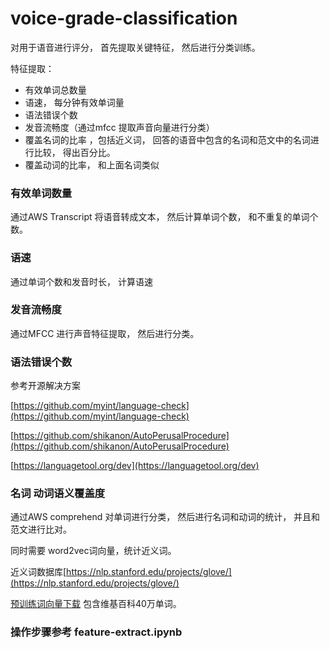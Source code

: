 # voice-grade-classification

对用于语音进行评分， 首先提取关键特征， 然后进行分类训练。 

特征提取：
  * 有效单词总数量 
  * 语速， 每分钟有效单词量
  * 语法错误个数
  * 发音流畅度（通过mfcc 提取声音向量进行分类）
  * 覆盖名词的比率 ，包括近义词， 回答的语音中包含的名词和范文中的名词进行比较， 得出百分比。
  * 覆盖动词的比率， 和上面名词类似
   
  
###  有效单词数量

 通过AWS Transcript 将语音转成文本， 然后计算单词个数， 和不重复的单词个数。 
 

###  语速
  通过单词个数和发音时长， 计算语速
  
### 发音流畅度
  通过MFCC 进行声音特征提取， 然后进行分类。 
  
### 语法错误个数

参考开源解决方案

[https://github.com/myint/language-check](https://github.com/myint/language-check) 

[https://github.com/shikanon/AutoPerusalProcedure](https://github.com/shikanon/AutoPerusalProcedure)

[https://languagetool.org/dev](https://languagetool.org/dev)


### 名词 动词语义覆盖度

通过AWS comprehend 对单词进行分类， 然后进行名词和动词的统计， 并且和范文进行比对。 

同时需要 word2vec词向量，统计近义词。 

近义词数据库[https://nlp.stanford.edu/projects/glove/](https://nlp.stanford.edu/projects/glove/)

[预训练词向量下载](http://nlp.stanford.edu/data/glove.6B.zip) 包含维基百科40万单词。 



### 操作步骤参考 feature-extract.ipynb

